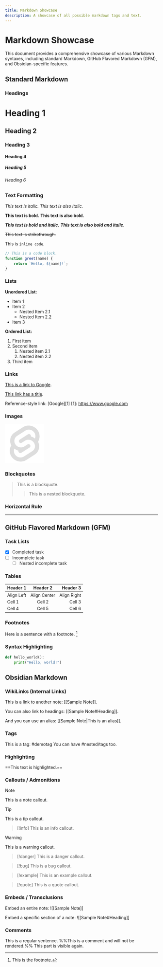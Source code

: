 ```yaml
---
title: Markdown Showcase
description: A showcase of all possible markdown tags and text.
---
```


# Markdown Showcase

This document provides a comprehensive showcase of various Markdown syntaxes, including standard Markdown, GitHub Flavored Markdown (GFM), and Obsidian-specific features.

## Standard Markdown

### Headings

# Heading 1

## Heading 2

### Heading 3

#### Heading 4

##### Heading 5

###### Heading 6

### Text Formatting

_This text is italic._
_This text is also italic._

**This text is bold.**
**This text is also bold.**

**_This text is bold and italic._**
**_This text is also bold and italic._**

~~This text is strikethrough.~~

This is `inline code`.

```javascript
// This is a code block.
function greet(name) {
	return `Hello, ${name}!`;
}
```

### Lists

**Unordered List:**

- Item 1
- Item 2
  - Nested Item 2.1
  - Nested Item 2.2
- Item 3

**Ordered List:**

1. First item
2. Second item
   1. Nested item 2.1
   2. Nested item 2.2
3. Third item

### Links

[This is a link to Google](https://www.google.com).

[This link has a title](https://www.google.com "Google's Homepage").

Reference-style link:
[Google][1]
[1]: https://www.google.com

### Images

![This is alt text for an image](/static/favicon.png 'This is a title for the image')

### Blockquotes

> This is a blockquote.
>
> > This is a nested blockquote.

### Horizontal Rule

---

## GitHub Flavored Markdown (GFM)

### Task Lists

- [x] Completed task
- [ ] Incomplete task
  - [ ] Nested incomplete task

### Tables

| Header 1   |   Header 2   |    Header 3 |
| :--------- | :----------: | ----------: |
| Align Left | Align Center | Align Right |
| Cell 1     |    Cell 2    |      Cell 3 |
| Cell 4     |    Cell 5    |      Cell 6 |

### Footnotes

Here is a sentence with a footnote. [^1]

[^1]: This is the footnote.

### Syntax Highlighting

```python
def hello_world():
    print("Hello, world!")
```

## Obsidian Markdown

### WikiLinks (Internal Links)

This is a link to another note: [[Sample Note]].

You can also link to headings: [[Sample Note#Heading]].

And you can use an alias: [[Sample Note|This is an alias]].

### Tags

This is a tag: #demotag
You can have #nested/tags too.

### Highlighting

==This text is highlighted.==

### Callouts / Admonitions

> [!note]
> This is a note callout.

> [!tip]
> This is a tip callout.

> [!info]
> This is an info callout.

> [!warning]
> This is a warning callout.

> [!danger]
> This is a danger callout.

> [!bug]
> This is a bug callout.

> [!example]
> This is an example callout.

> [!quote]
> This is a quote callout.

### Embeds / Transclusions

Embed an entire note:
![[Sample Note]]

Embed a specific section of a note:
![[Sample Note#Heading]]

### Comments

This is a regular sentence. %%This is a comment and will not be rendered.%% This part is visible again.
